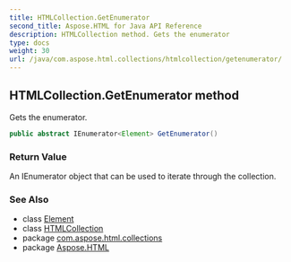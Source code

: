 ```yaml
---
title: HTMLCollection.GetEnumerator
second_title: Aspose.HTML for Java API Reference
description: HTMLCollection method. Gets the enumerator
type: docs
weight: 30
url: /java/com.aspose.html.collections/htmlcollection/getenumerator/
---
```

## HTMLCollection.GetEnumerator method

Gets the enumerator.

```java
public abstract IEnumerator<Element> GetEnumerator()
```

### Return Value

An IEnumerator object that can be used to iterate through the collection.

### See Also

* class [Element](../../../com.aspose.html.dom/element/)
* class [HTMLCollection](../)
* package [com.aspose.html.collections](../../../com.aspose.html.collections/)
* package [Aspose.HTML](../../../)

